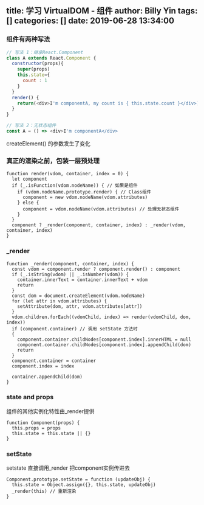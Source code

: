 title: 学习 VirtualDOM - 组件
author: Billy Yin
tags: []
categories: []
date: 2019-06-28 13:34:00
---
###  组件有两种写法

```javascript
// 写法 1：继承React.Component
class A extends React.Component {
  constructor(props){
    super(props)
    this.state={
      count : 1
    }
  }
  render() {
    return(<div>I'm componentA, my count is { this.state.count }</div>)
  }
}

// 写法 2：无状态组件
const A = () => <div>I'm componentA</div>
```

createElement() 的参数发生了变化


### 真正的渲染之前，包装一层预处理

```
function render(vdom, container, index = 0) {
  let component
  if (_.isFunction(vdom.nodeName)) { // 如果是组件
    if (vdom.nodeName.prototype.render) { // Class组件
      component = new vdom.nodeName(vdom.attributes)
    } else {
      component = vdom.nodeName(vdom.attributes) // 处理无状态组件
    }
  }
  component ? _render(component, container, index) : _render(vdom, container, index)
}
```

### _render
```
function _render(component, container, index) {
  const vdom = component.render ? component.render() : component 
  if (_.isString(vdom) || _.isNumber(vdom)) { 
    container.innerText = container.innerText + vdom 
    return
  }
  const dom = document.createElement(vdom.nodeName)
  for (let attr in vdom.attributes) {
    setAttribute(dom, attr, vdom.attributes[attr])
  }
  vdom.children.forEach((vdomChild, index) => render(vdomChild, dom, index))
  if (component.container) // 调用 setState 方法时
  { 
    component.container.childNodes[component.index].innerHTML = null
    component.container.childNodes[component.index].appendChild(dom)
    return
  }
  component.container = container
  component.index = index

  container.appendChild(dom)
}

```
### state and props
组件的其他实例化特性由_render提供

```
function Component(props) {
  this.props = props
  this.state = this.state || {}
}
```
### setState

setstate 直接调用_render 把component实例传进去
```
Component.prototype.setState = function (updateObj) {
  this.state = Object.assign({}, this.state, updateObj)
  _render(this) // 重新渲染
}
```